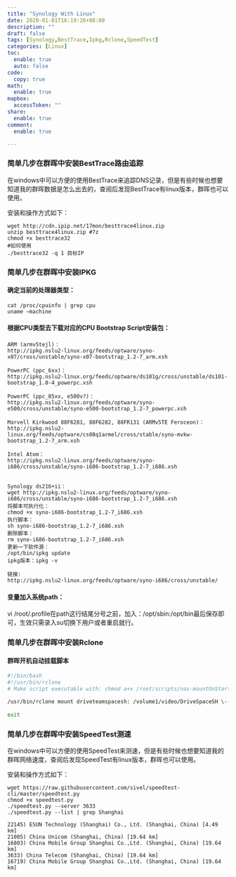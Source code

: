 ```yaml
---
title: "Synology With Linux"
date: 2020-01-01T16:19:26+08:00
description: ""
draft: false
tags: [Synology,BestTrace,Ipkg,Rclone,SpeedTest]
categories: [Linux]
toc:
  enable: true
  auto: false
code:
  copy: true
math:
  enable: true
mapbox:
  accessToken: ""
share:
  enable: true
comment:
  enable: true

---
```


<!--more-->

### 简单几步在群晖中安装BestTrace路由追踪

在windows中可以方便的使用BestTrace来追踪DNS记录，但是有些时候也想要知道我的群晖数据是怎么出去的，查阅后发现BestTrace有linux版本，群晖也可以使用。

安装和操作方式如下：

```text
wget http://cdn.ipip.net/17mon/besttrace4linux.zip
unzip besttrace4linux.zip #7z
chmod +x besttrace32
#如何使用
./besttrace32 -q 1 目标IP
```

### 简单几步在群晖中安装IPKG

#### **确定当前的处理器类型：**

```text
cat /proc/cpuinfo | grep cpu
uname –machine 
```

#### **根据CPU类型去下载对应的CPU Bootstrap Script安装包：**

```text
ARM (armv5tejl)：
http://ipkg.nslu2-linux.org/feeds/optware/syno-x07/cross/unstable/syno-x07-bootstrap_1.2-7_arm.xsh
 
PowerPC (ppc_6xx)：
http://ipkg.nslu2-linux.org/feeds/optware/ds101g/cross/unstable/ds101-bootstrap_1.0-4_powerpc.xsh
 
PowerPC (ppc_85xx, e500v?)：
http://ipkg.nslu2-linux.org/feeds/optware/syno-e500/cross/unstable/syno-e500-bootstrap_1.2-7_powerpc.xsh
 
Marvell Kirkwood 88F6281, 88F6282, 88FR131 (ARMv5TE Feroceon)：
http://ipkg.nslu2-linux.org/feeds/optware/cs08q1armel/cross/stable/syno-mvkw-bootstrap_1.2-7_arm.xsh
 
Intel Atom：
http://ipkg.nslu2-linux.org/feeds/optware/syno-i686/cross/unstable/syno-i686-bootstrap_1.2-7_i686.xsh
 
```

```text
Synology ds216+ii：
wget http://ipkg.nslu2-linux.org/feeds/optware/syno-i686/cross/unstable/syno-i686-bootstrap_1.2-7_i686.xsh
将脚本可执行化：
chmod +x syno-i686-bootstrap_1.2-7_i686.xsh 
执行脚本：
sh syno-i686-bootstrap_1.2-7_i686.xsh 
删除脚本：
rm syno-i686-bootstrap_1.2-7_i686.xsh 
更新一下软件源：
/opt/bin/ipkg update
ipkg版本：ipkg -v

链接:
http://ipkg.nslu2-linux.org/feeds/optware/syno-i686/cross/unstable/
```

#### **变量加入系统path：**

vi /root/.profile在path这行结尾分号之前，加入：/opt/sbin:/opt/bin最后保存即可，生效只需录入su切换下用户或者重启就行。 

### 简单几步在群晖中安装Rclone

#### 群晖开机自动挂载脚本

```bash
#!/bin/bash
#!/usr/bin/rclone
# Make script executable with: chmod a+x /root/scripts/nas-mountOnStartup.sh

/usr/bin/rclone mount driveteamspacesh: /volume1/video/DriveSpaceSH \--config=/root/.config/rclone/rclone.conf \--allow-other \--dir-cache-time 672h \--vfs-cache-max-age 675h \--vfs-read-chunk-size 64M \--vfs-read-chunk-size-limit 1G \--buffer-size 32M &
	
exit
```

### 简单几步在群晖中安装SpeedTest测速

在windows中可以方便的使用SpeedTest来测速，但是有些时候也想要知道我的群晖网络速度，查阅后发现SpeedTest有linux版本，群晖也可以使用。

安装和操作方式如下：

```text
wget https://raw.githubusercontent.com/sivel/speedtest-cli/master/speedtest.py
chmod +x speedtest.py
./speedtest.py --server 3633
./speedtest.py --list | grep Shanghai
```

```text
22145) ESUN Technology (Shanghai) Co., Ltd. (Shanghai, China) [4.49 km] 
21005) China Unicom (Shanghai, China) [19.64 km] 
16803) China Mobile Group Shanghai Co.,Ltd. (Shanghai, China) [19.64 km] 
3633) China Telecom (Shanghai, China) [19.64 km] 
16719) China Mobile Group Shanghai Co.,Ltd. (Shanghai, China) [19.64 km]
```